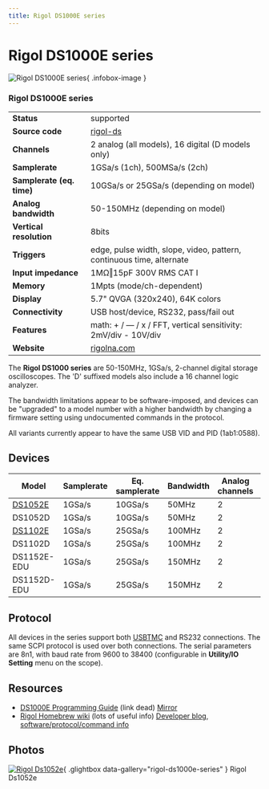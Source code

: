 ```yaml
---
title: Rigol DS1000E series
---
```


# Rigol DS1000E series

<div class="infobox" markdown>

![Rigol DS1000E series](./img/Rigol_DS1052E.png){ .infobox-image }

### Rigol DS1000E series

| | |
|---|---|
| **Status** | supported |
| **Source code** | [rigol-ds](https://github.com/OpenTraceLab/OpenTraceCapture/tree/main/src/hardware/rigol-ds) |
| **Channels** | 2 analog (all models), 16 digital (D models only) |
| **Samplerate** | 1GSa/s (1ch), 500MSa/s (2ch) |
| **Samplerate (eq. time)** | 10GSa/s or 25GSa/s (depending on model) |
| **Analog bandwidth** | 50-150MHz (depending on model) |
| **Vertical resolution** | 8bits |
| **Triggers** | edge, pulse width, slope, video, pattern, continuous time, alternate |
| **Input impedance** | 1MΩ‖15pF 300V RMS CAT I |
| **Memory** | 1Mpts (mode/ch-dependent) |
| **Display** | 5.7" QVGA (320x240), 64K colors |
| **Connectivity** | USB host/device, RS232, pass/fail out |
| **Features** | math: + / — / x / FFT, vertical sensitivity: 2mV/div - 10V/div |
| **Website** | [rigolna.com](http://www.rigolna.com/products/digital-oscilloscopes/) |

</div>

The **Rigol DS1000 series** are 50-150MHz, 1GSa/s, 2-channel digital storage oscilloscopes. The 'D' suffixed models also include a 16 channel logic analyzer.

The bandwidth limitations appear to be software-imposed, and devices can be "upgraded" to a model number with a higher bandwidth by changing a firmware setting using undocumented commands in the protocol.

All variants currently appear to have the same USB VID and PID (1ab1:0588).

## Devices
| Model | Samplerate | Eq. samplerate | Bandwidth | Analog channels | Digital channels |
|---|---|---|---|---|---|
| [ DS1052E](https://sigrok.org/wiki/Rigol_DS1052E) | 1GSa/s | 10GSa/s | 50MHz | 2 | None |
| DS1052D | 1GSa/s | 10GSa/s | 50MHz | 2 | 16 |
| [ DS1102E](https://sigrok.org/wiki/Rigol_DS1102E) | 1GSa/s | 25GSa/s | 100MHz | 2 | None |
| DS1102D | 1GSa/s | 25GSa/s | 100MHz | 2 | 16 |
| DS1152E-EDU | 1GSa/s | 25GSa/s | 150MHz | 2 | None |
| DS1152D-EDU | 1GSa/s | 25GSa/s | 150MHz | 2 | 16 |

## Protocol

All devices in the series support both [USBTMC](https://sigrok.org/wiki/USBTMC) and RS232 connections. The same SCPI protocol is used over both connections. The serial parameters are 8n1, with baud rate from 9600 to 38400 (configurable in **Utility/IO Setting** menu on the scope).

## Resources
- [DS1000E Programming Guide](http://www.rigolna.com/pdfs/Programming_Guides/DS1000E_Programming_Guide.pdf) (link dead)
[Mirror](http://www.dgkelectronics.com/storage/code/RigolScope/DS1000E_Programming_Guide.pdf)
- [Rigol Homebrew wiki](http://rigol.codenaschen.de/index.php/Main_Page) (lots of useful info)
[Developer blog](http://codenaschen.de/tichyblog/), [software/protocol/command info](http://rigol.codenaschen.de/index.php/General_Information/Software)

## Photos

<div class="photo-grid" markdown>

[![Rigol Ds1052e](./img/Rigol_DS1052E.png)](./img/Rigol_DS1052E.png "Rigol Ds1052e"){ .glightbox data-gallery="rigol-ds1000e-series" }
<span class="caption">Rigol Ds1052e</span>

</div>
